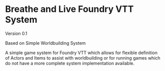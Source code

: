# Breathe and Live Foundry VTT System

Version 0.1

Based on Simple Worldbuilding System

A simple game system for Foundry VTT which allows for flexible definition of Actors and Items to assist with worldbuilding or for running games which do not have a more complete system implementation available.
